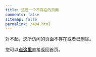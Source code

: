 ```yaml
---
title: 这是一个不存在的页面
comments: false
sitemap: false
permalink: /404.html
---
```

对不起，您所访问的页面不存在或者已删除。

<span id="timeout"></span>

您可以[**点这里**](/)直接返回首页。

<script>
  var countTime = 5;

  function count() {
    if (--countTime > 0) {
      document.getElementById('timeout').textContent = "预计将在约 " + countTime + " 秒后返回首页。";
    }
    else if (countTime === 0) {
      document.getElementById('timeout').textContent = "即将跳转到首页。";
      location.href = '/';
    }
    else if (countTime < 0) {
      document.getElementById('timeout').remove();
      return;
    }
    setTimeout(() => count(), 1000);
  }

  count();
</script>
